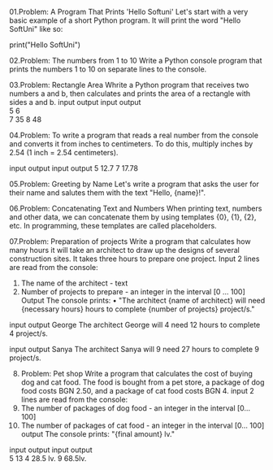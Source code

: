 01.Problem: A Program That Prints 'Hello Softuni'
Let's start with a very basic example of a short Python program. It will print the word "Hello SoftUni" like so:
 
 print("Hello SoftUni")
 
02.Problem: The numbers from 1 to 10
Write a Python console program that prints the numbers 1 to 10 on separate lines to the console.

03.Problem: Rectangle Area
Whrite a Python program that receives two numbers a and b, then calculates and prints the area of a rectangle with sides a and b.
input	output   input	output    
5               6    
7	    35        8    48

04.Problem: To write a program that reads a real number from the console and converts it from inches to centimeters. 
To do this, multiply inches by 2.54 (1 inch = 2.54 centimeters).

input output  input output
5	    12.7    7    17.78

05.Problem: Greeting by Name
Let's write a program that asks the user for their name and salutes them with the text "Hello, {name}!".

06.Problem: Concatenating Text and Numbers
When printing text, numbers and other data, we can concatenate them by using templates {0}, {1}, {2}, etc. 
In programming, these templates are called placeholders.

07.Problem: Preparation of projects
Write a program that calculates how many hours it will take an architect to draw up the designs of several construction sites. It takes three hours to prepare one project.
Input
2 lines are read from the console:
1. The name of the architect - text
2. Number of projects to prepare - an integer in the interval [0 … 100]
Output
The console prints:
• "The architect {name of architect} will need {necessary hours} hours to complete {number of projects} project/s."

input        output
George       The architect George will 
4            need 12 hours to complete
             4 project/s.

input        output
Sanya        The architect Sanya will
9            need 27 hours to complete
             9 project/s.

08. Problem: Pet shop
Write a program that calculates the cost of buying dog and cat food. The food is bought from a pet store, a package of dog food costs BGN 2.50,
and a package of cat food costs BGN 4.
input
2 lines are read from the console:
1. The number of packages of dog food - an integer in the interval [0… 100]
2. The number of packages of cat food - an integer in the interval [0… 100]
output
The console prints:
"{final amount} lv."

input	output   input	output   
5              13
4	   28.5 lv.  9     68.5lv.




